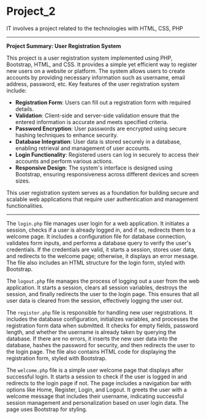 # Project_2
IT involves a project related to the technologies with HTML, CSS, PHP


---

**Project Summary: User Registration System**

This project is a user registration system implemented using PHP, Bootstrap, HTML, and CSS. It provides a simple yet efficient way to register new users on a website or platform. The system allows users to create accounts by providing necessary information such as username, email address, password, etc. Key features of the user registration system include:

- **Registration Form**: Users can fill out a registration form with required details.
- **Validation**: Client-side and server-side validation ensure that the entered information is accurate and meets specified criteria.
- **Password Encryption**: User passwords are encrypted using secure hashing techniques to enhance security.
- **Database Integration**: User data is stored securely in a database, enabling retrieval and management of user accounts.
- **Login Functionality**: Registered users can log in securely to access their accounts and perform various actions.
- **Responsive Design**: The system's interface is designed using Bootstrap, ensuring responsiveness across different devices and screen sizes.

This user registration system serves as a foundation for building secure and scalable web applications that require user authentication and management functionalities.

---

The `login.php` file manages user login for a web application. It initiates a session, checks if a user is already logged in, and if so, redirects them to a welcome page. It includes a configuration file for database connection, validates form inputs, and performs a database query to verify the user's credentials. If the credentials are valid, it starts a session, stores user data, and redirects to the welcome page; otherwise, it displays an error message. The file also includes an HTML structure for the login form, styled with Bootstrap.

The `logout.php` file manages the process of logging out a user from the web application. It starts a session, clears all session variables, destroys the session, and finally redirects the user to the login page. This ensures that all user data is cleared from the session, effectively logging the user out.

The `register.php` file is responsible for handling new user registrations. It includes the database configuration, initializes variables, and processes the registration form data when submitted. It checks for empty fields, password length, and whether the username is already taken by querying the database. If there are no errors, it inserts the new user data into the database, hashes the password for security, and then redirects the user to the login page. The file also contains HTML code for displaying the registration form, styled with Bootstrap.

The `welcome.php` file is a simple user welcome page that displays after successful login. It starts a session to check if the user is logged in and redirects to the login page if not. The page includes a navigation bar with options like Home, Register, Login, and Logout. It greets the user with a welcome message that includes their username, indicating successful session management and personalization based on user login data. The page uses Bootstrap for styling.
